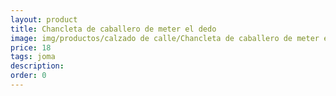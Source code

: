 ```yaml
---
layout: product
title: Chancleta de caballero de meter el dedo 
image: img/productos/calzado de calle/Chancleta de caballero de meter el dedo =18=joma.webp
price: 18
tags: joma
description: 
order: 0
---
```

